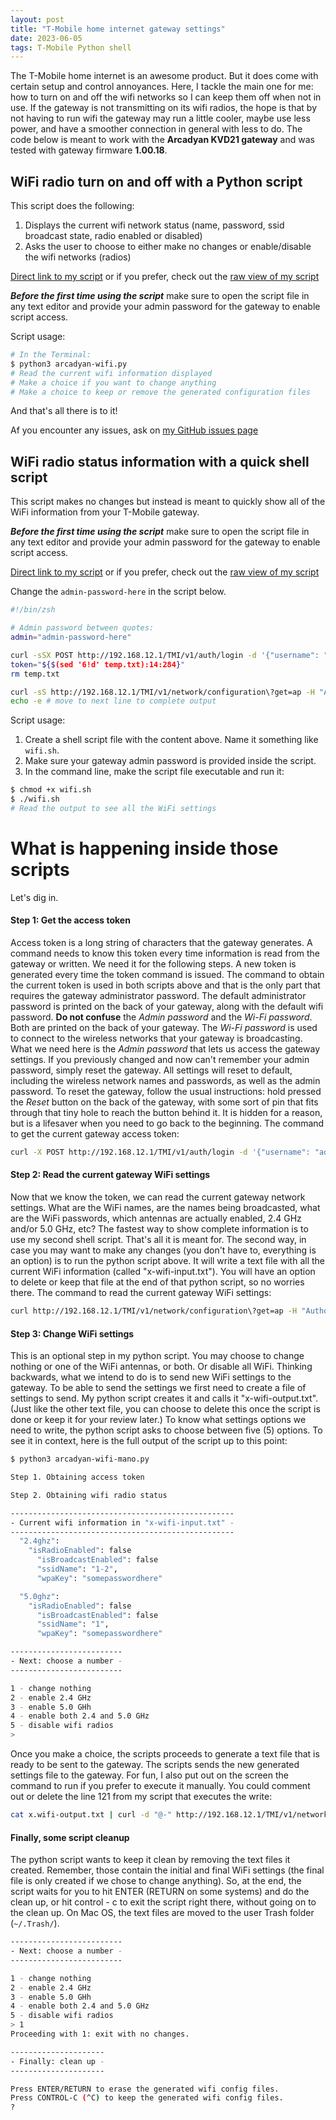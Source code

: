 ```yaml
---
layout: post
title: "T-Mobile home internet gateway settings"
date: 2023-06-05
tags: T-Mobile Python shell
---
```


The T-Mobile home internet is an awesome product. But it does come with certain setup and control annoyances. Here, I tackle the main one for me: how to turn on and off the wifi networks so I can keep them off when not in use. If the gateway is not transmitting on its wifi radios, the hope is that by not having to run wifi the gateway may run a little cooler, maybe use less power, and have a smoother connection in general with less to do.
The code below is meant to work with the **Arcadyan KVD21 gateway** and was tested with gateway firmware **1.00.18**.

## WiFi radio turn on and off with a Python script

This script does the following:
1. Displays the current wifi network status (name, password, ssid broadcast state, radio enabled or disabled)
2. Asks the user to choose to either make no changes or enable/disable the wifi networks (radios)

[Direct link to my script](https://github.com/verity-s/verity-s.github.io/blob/main/arcadyan-wifi.py) or if you prefer, check out the [raw view of my script](https://raw.githubusercontent.com/verity-s/verity-s.github.io/main/T-Mobile/arcadyan-wifi.py)

***Before the first time using the script*** make sure to open the script file in any text editor and provide your admin password for the gateway to enable script access.

Script usage:

```sh
# In the Terminal:
$ python3 arcadyan-wifi.py
# Read the current wifi information displayed
# Make a choice if you want to change anything
# Make a choice to keep or remove the generated configuration files
```
And that's all there is to it!

Af you encounter any issues, ask on [my GitHub issues page](https://github.com/verity-s/verity-s.github.io/issues)

## WiFi radio status information with a quick shell script

This script makes no changes but instead is meant to quickly show all of the WiFi information from your T-Mobile gateway.

***Before the first time using the script*** make sure to open the script file in any text editor and provide your admin password for the gateway to enable script access.

[Direct link to my script](https://github.com/verity-s/verity-s.github.io/blob/main/T-Mobile/wifi-info.sh) or if you prefer, check out the [raw view of my script](https://raw.githubusercontent.com/verity-s/verity-s.github.io/main/T-Mobile/wifi-info.sh)

Change the `admin-password-here` in the script below.
```sh
#!/bin/zsh

# Admin password between quotes:
admin="admin-password-here"

curl -sSX POST http://192.168.12.1/TMI/v1/auth/login -d '{"username": "admin", "password": "'$admin'"}' > temp.txt
token="${$(sed '6!d' temp.txt):14:284}"
rm temp.txt

curl -sS http://192.168.12.1/TMI/v1/network/configuration\?get=ap -H "Authorization:Bearer $token"
echo -e # move to next line to complete output 
```

Script usage:
1. Create a shell script file with the content above. Name it something like `wifi.sh`.
2. Make sure your gateway admin password is provided inside the script.
3. In the command line, make the script file executable and run it:

```sh
$ chmod +x wifi.sh
$ ./wifi.sh
# Read the output to see all the WiFi settings
```
 
# What is happening inside those scripts

Let's dig in.

#### Step 1: Get the access token

Access token is a long string of characters that the gateway generates. A command needs to know this token every time information is read from the gateway or written. We need it for the following steps. A new token is generated every time the token command is issued. 
The command to obtain the current token is used in both scripts above and that is the only part that requires the gateway administrator password. The default administrator password is printed on the back of your gateway, along with the default wifi password.
**Do not confuse** the _Admin password_ and the _Wi-Fi password_. Both are printed on the back of your gateway. The _Wi-Fi password_ is used to connect to the wireless networks that your gateway is broadcasting. What we need here is the _Admin password_ that lets us access the gateway settings.
If you previously changed and now can't remember your admin password, simply reset the gateway. All settings will reset to default, including the wireless network names and passwords, as well as the admin password. To reset the gateway, follow the usual instructions: hold pressed the _Reset_ button on the back of the gateway, with some sort of pin that fits through that tiny hole to reach the button behind it. It is hidden for a reason, but is a lifesaver when you need to go back to the beginning.
The command to get the current gateway access token:
```sh
curl -X POST http://192.168.12.1/TMI/v1/auth/login -d '{"username": "admin", "password": "admin-password-here"}'
```

#### Step 2: Read the current gateway WiFi settings

Now that we know the token, we can read the current gateway network settings. What are the WiFi names, are the names being broadcasted, what are the WiFi passwords, which antennas are actually enabled, 2.4 GHz and/or 5.0 GHz, etc?
The fastest way to show complete information is to use my second shell script. That's all it is meant for.
The second way, in case you may want to make any changes (you don't have to, everything is an option) is to run the python script above. It will write a text file with all the current WiFi information (called "x-wifi-input.txt"). You will have an option to delete or keep that file at the end of that python script, so no worries there.
The command to read the current gateway WiFi settings:
```sh
curl http://192.168.12.1/TMI/v1/network/configuration\?get=ap -H "Authorization:Bearer your-token-here"
```

#### Step 3: Change WiFi settings

This is an optional step in my python script. You may choose to change nothing or one of the WiFi antennas, or both. Or disable all WiFi.
Thinking backwards, what we intend to do is to send new WiFi settings to the gateway.
To be able to send the settings we first need to create a file of settings to send. My python script creates it and calls it "x-wifi-output.txt". (Just like the other text file, you can choose to delete this once the script is done or keep it for your review later.)
To know what settings options we need to write, the python script asks to choose between five (5) options. To see it in context, here is the full output of the script up to this point:
```sh
$ python3 arcadyan-wifi-mano.py 

Step 1. Obtaining access token

Step 2. Obtaining wifi radio status

--------------------------------------------------
- Current wifi information in "x-wifi-input.txt" -
--------------------------------------------------
  "2.4ghz":
    "isRadioEnabled": false
      "isBroadcastEnabled": false
      "ssidName": "1-2",
      "wpaKey": "somepasswordhere"

  "5.0ghz":
    "isRadioEnabled": false
      "isBroadcastEnabled": false
      "ssidName": "1",
      "wpaKey": "somepasswordhere"

-------------------------
- Next: choose a number -
-------------------------

1 - change nothing
2 - enable 2.4 GHz
3 - enable 5.0 GHh
4 - enable both 2.4 and 5.0 GHz
5 - disable wifi radios
> 
``` 
Once you make a choice, the scripts proceeds to generate a text file that is ready to be sent to the gateway.
The scripts sends the new generated settings file to the gateway.
For fun, I also put out on the screen the command to run if you prefer to execute it manually. You could comment out or delete the line 121 from my script that executes the write:
```sh
cat x.wifi-output.txt | curl -d "@-" http://192.168.12.1/TMI/v1/network/configuration\?set\=ap -H 'Authorization: Bearer token-goes-here'
```

#### Finally, some script cleanup

The python script wants to keep it clean by removing the text files it created. Remember, those contain the initial and final WiFi settings (the final file is only created if we chose to change anything). So, at the end, the script waits for you to hit ENTER (RETURN on some systems) and do the clean up, or hit control - c to exit the script right there, without going on to the clean up.
On Mac OS, the text files are moved to the user Trash folder (`~/.Trash/`).
```sh
-------------------------
- Next: choose a number -
-------------------------

1 - change nothing
2 - enable 2.4 GHz
3 - enable 5.0 GHh
4 - enable both 2.4 and 5.0 GHz
5 - disable wifi radios
> 1
Proceeding with 1: exit with no changes.

---------------------
- Finally: clean up -
---------------------

Press ENTER/RETURN to erase the generated wifi config files.
Press CONTROL-C (^C) to keep the generated wifi config files.
?
``` 
